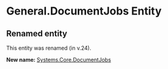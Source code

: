# General.DocumentJobs Entity

## Renamed entity

This entity was renamed (in v.24).

**New name:** [Systems.Core.DocumentJobs](Systems.Core.DocumentJobs.md)

